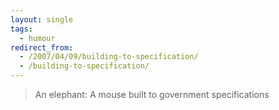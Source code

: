 ```yaml
---
layout: single
tags:
  - humour
redirect_from:
  - /2007/04/09/building-to-specification/
  - /building-to-specification/
---
```


> An elephant: A mouse built to government specifications
